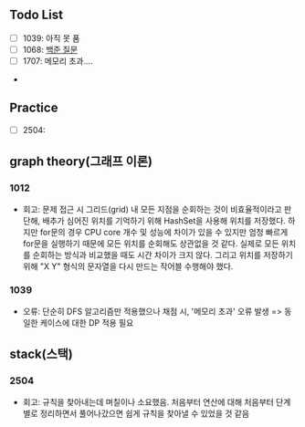 ## Todo List
- [ ] 1039: 아직 못 품
- [ ] 1068: [백준 질문](https://www.acmicpc.net/board/view/84869)
- [ ] 1707: 메모리 초과....
- 
## Practice
- [ ] 2504: 


## graph theory(그래프 이론)

### 1012
- 회고: 문제 접근 시 그리드(grid) 내 모든 지점을 순회하는 것이 비효율적이라고 판단해, 배추가 심어진 위치를 기억하기 위해 HashSet을 사용해 위치를 저장했다.
하지만 for문의 경우 CPU core 개수 및 성능에 차이가 있을 수 있지만 엄청 빠르게 for문을 실행하기 때문에 모든 위치를 순회해도 상관없을 것 같다.
실제로 모든 위치를 순회하는 방식과 비교했을 때도 시간 차이가 크지 않다. 그리고 위치를 저장하기 위해 "X Y" 형식의 문자열을 다시 만드는 작어블 수행해야 했다.

### 1039
- 오류: 단순히 DFS 알고리즘만 적용했으나 채점 시, '메모리 초과' 오류 발생 => 동일한 케이스에 대한 DP 적용 필요


## stack(스택)

### 2504
- 회고: 규칙을 찾아내는데 며칠이나 소요했음. 처음부터 연산에 대해 처음부터 단계별로 정리하면서 풀어나갔으면 쉽게 규칙을 찾아낼 수 있었을 것 같음